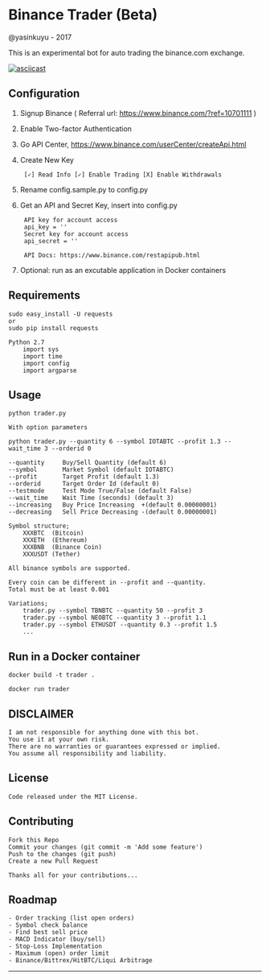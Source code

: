 # Binance Trader (Beta)
@yasinkuyu - 2017

This is an experimental bot for auto trading the binance.com exchange.

[![asciicast](https://asciinema.org/a/xd44F4tOvRmKnt9bcXrUwCVo3.png)](https://asciinema.org/a/xd44F4tOvRmKnt9bcXrUwCVo3)

## Configuration

1. Signup Binance ( Referral url: https://www.binance.com/?ref=10701111 )
2. Enable Two-factor Authentication    
3. Go API Center, https://www.binance.com/userCenter/createApi.html
4. Create New Key

        [✓] Read Info [✓] Enable Trading [X] Enable Withdrawals 
5. Rename config.sample.py to config.py
6. Get an API and Secret Key, insert into config.py

        API key for account access
        api_key = ''
        Secret key for account access
        api_secret = ''

        API Docs: https://www.binance.com/restapipub.html
7. Optional: run as an excutable application in Docker containers


## Requirements

    sudo easy_install -U requests
    or 
    sudo pip install requests
    
    Python 2.7
        import sys
        import time
        import config
        import argparse

## Usage

    python trader.py 
    
    With option parameters

    python trader.py --quantity 6 --symbol IOTABTC --profit 1.3 --wait_time 3 --orderid 0
    
    --quantity     Buy/Sell Quantity (default 6)
    --symbol       Market Symbol (default IOTABTC)
    --profit       Target Profit (default 1.3)
    --orderid      Target Order Id (default 0)
    --testmode     Test Mode True/False (default False)
    --wait_time    Wait Time (seconds) (default 3)
    --increasing   Buy Price Increasing  +(default 0.00000001)
    --decreasing   Sell Price Decreasing -(default 0.00000001)

    Symbol structure;
        XXXBTC  (Bitcoin)
        XXXETH  (Ethereum)
        XXXBNB  (Binance Coin)
        XXXUSDT (Tether)

    All binance symbols are supported.
    
    Every coin can be different in --profit and --quantity.
    Total must be at least 0.001 
    
    Variations;
        trader.py --symbol TBNBTC --quantity 50 --profit 3
        trader.py --symbol NEOBTC --quantity 3 --profit 1.1
        trader.py --symbol ETHUSDT --quantity 0.3 --profit 1.5
        ...
    
## Run in a Docker container

    docker build -t trader .

    docker run trader
 
## DISCLAIMER

    I am not responsible for anything done with this bot. 
    You use it at your own risk. 
    There are no warranties or guarantees expressed or implied. 
    You assume all responsibility and liability.
     
## License

    Code released under the MIT License.

## Contributing

    Fork this Repo
    Commit your changes (git commit -m 'Add some feature')
    Push to the changes (git push)
    Create a new Pull Request
    
    Thanks all for your contributions...
    
## Roadmap

    - Order tracking (list open orders)
    - Symbol check balance 
    - Find best sell price
    - MACD Indicator (buy/sell)
    - Stop-Loss Implementation
    - Maximum (open) order limit
    - Binance/Bittrex/HitBTC/Liqui Arbitrage  

---